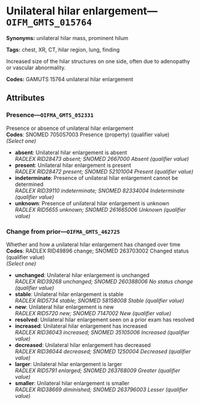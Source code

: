 # Unilateral hilar enlargement—`OIFM_GMTS_015764`

**Synonyms:** unilateral hilar mass, prominent hilum

**Tags:** chest, XR, CT, hilar region, lung, finding

Increased size of the hilar structures on one side, often due to adenopathy or vascular abnormality.

**Codes:** GAMUTS 15764 unilateral hilar enlargement

## Attributes

### Presence—`OIFMA_GMTS_052331`

Presence or absence of unilateral hilar enlargement  
**Codes**: SNOMED 705057003 Presence (property) (qualifier value)  
*(Select one)*

- **absent**: Unilateral hilar enlargement is absent  
_RADLEX RID28473 absent; SNOMED 2667000 Absent (qualifier value)_
- **present**: Unilateral hilar enlargement is present  
_RADLEX RID28472 present; SNOMED 52101004 Present (qualifier value)_
- **indeterminate**: Presence of unilateral hilar enlargement cannot be determined  
_RADLEX RID39110 indeterminate; SNOMED 82334004 Indeterminate (qualifier value)_
- **unknown**: Presence of unilateral hilar enlargement is unknown  
_RADLEX RID5655 unknown; SNOMED 261665006 Unknown (qualifier value)_

### Change from prior—`OIFMA_GMTS_462725`

Whether and how a unilateral hilar enlargement has changed over time  
**Codes**: RADLEX RID49896 change; SNOMED 263703002 Changed status (qualifier value)  
*(Select one)*

- **unchanged**: Unilateral hilar enlargement is unchanged  
_RADLEX RID39268 unchanged; SNOMED 260388006 No status change (qualifier value)_
- **stable**: Unilateral hilar enlargement is stable  
_RADLEX RID5734 stable; SNOMED 58158008 Stable (qualifier value)_
- **new**: Unilateral hilar enlargement is new  
_RADLEX RID5720 new; SNOMED 7147002 New (qualifier value)_
- **resolved**: Unilateral hilar enlargement seen on a prior exam has resolved  
- **increased**: Unilateral hilar enlargement has increased  
_RADLEX RID36043 increased; SNOMED 35105006 Increased (qualifier value)_
- **decreased**: Unilateral hilar enlargement has decreased  
_RADLEX RID36044 decreased; SNOMED 1250004 Decreased (qualifier value)_
- **larger**: Unilateral hilar enlargement is larger  
_RADLEX RID5791 enlarged; SNOMED 263768009 Greater (qualifier value)_
- **smaller**: Unilateral hilar enlargement is smaller  
_RADLEX RID38669 diminished; SNOMED 263796003 Lesser (qualifier value)_